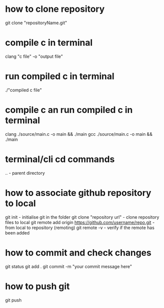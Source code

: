 # how to clone repository
git clone "repositoryName.git"

# compile c in terminal
clang "c file" -o "output file"

# run compiled c in terminal
./"compiled c file"

# compile c an run compiled c in terminal
clang ./source/main.c -o main && ./main
gcc ./source/main.c -o main && ./main

# terminal/cli cd commands
.. 
    - parent directory

# how to associate github repository to local
git init 
    - initialise git in the folder
git clone "repository url"
    - clone repository files to local
git remote add origin https://github.com/username/repo.git
    - from local to repository (remoting)
git remote -v
    - verify if the remote has been added

# how to commit and check changes
git status
git add .
git commit -m "your commit message here"

# how to push git
git push